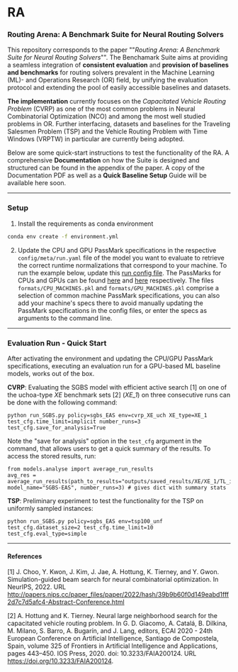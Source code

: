 # RA
### **Routing Arena**: A Benchmark Suite for Neural Routing Solvers
This repository corresponds to the paper ""_Routing Arena: A Benchmark Suite for Neural Routing Solvers_"".
The Benchamark Suite aims at providing a seamless integration of **consistent evaluation** and **provision of baselines 
and benchmarks** for routing solvers prevalent in the Machine Learning (ML)- and Operations Research (OR) field, by unifying the evaluation 
protocol and extending the pool of easily accessible baselines and datasets.

**The implementation** currently focuses on the _Capacitated Vehicle Routing Problem_ (CVRP) as one of the most common 
problems in Neural Combinatorial Optimization (NCO) and among the most well studied problems in OR. Further 
interfacing, datasets and baselines for the Traveling Salesmen Problem (TSP) and the Vehicle Routing Problem with Time 
Windows (VRPTW) in particular are currently being adopted.

Below are some quick-start instructions to test the functionality of the RA.
A comprehensive **Documentation** on how the Suite is designed and structured can be found in the appendix of the paper.
A copy of the Documentation PDF as well as a **Quick Baseline Setup** Guide will be available here soon. 


---
### Setup
1. Install the requirements as conda environment
```sh
conda env create -f environment.yml
```
2. Update the CPU and GPU PassMark specifications in the respective `config/meta/run.yaml` file of the model you want to 
evaluate to retrieve the correct runtime normalizations that correspond to your machine.
To run the example below, update this [run config file](models/SGBS/config/meta/run.yaml).
The PassMarks for CPUs and GPUs can be found [here](https://www.cpubenchmark.net/high_end_cpus.html) 
and [here]( https://www.videocardbenchmark.net/high_end_gpus.html) respectively. 
The files `formats/CPU_MACHINES.pkl` and `formats/GPU_MACHINES.pkl` comprise a selection of common machine PassMark 
specifications, you can also add your machine's specs there to avoid manually updating the PassMark specifications 
in the config files, or enter the specs as arguments to the command line.
---
### Evaluation Run - Quick Start
After activating the environment and updating the CPU/GPU PassMark specifications, executing an evaluation run for a 
GPU-based ML baseline models, works out of the box. 

**CVRP**: Evaluating the SGBS model with efficient active search [1] on one of the uchoa-type
_XE_ benchmark sets [2] (_XE_1_) on three consecutive runs can be done with the following command:
```
python run_SGBS.py policy=sgbs_EAS env=cvrp_XE_uch XE_type=XE_1 test_cfg.time_limit=implicit number_runs=3 test_cfg.save_for_analysis=True
```

Note the "save for analysis" option in the `test_cfg` argument in the command, that allows users to get a quick 
summary of the results. To access the stored results, run:
```
from models.analyse import average_run_results
avg_res = average_run_results(path_to_results="outputs/saved_results/XE/XE_1/TL_implicit", model_name="SGBS-EAS", number_runs=3) # gives dict with summary stats
```

**TSP**: Preliminary experiment to test the functionality for the TSP on uniformly sampled instances:

```
python run_SGBS.py policy=sgbs_EAS env=tsp100_unf test_cfg.dataset_size=2 test_cfg.time_limit=10 test_cfg.eval_type=simple
```

---
#### References
[1] J. Choo, Y. Kwon, J. Kim, J. Jae, A. Hottung, K. Tierney, and Y. Gwon. 
Simulation-guided beam search for neural combinatorial optimization. In 
NeurIPS, 2022. URL http://papers.nips.cc/paper_files/paper/2022/hash/39b9b60f0d149eabd1fff2d7c7d5afc4-Abstract-Conference.html

[2] A. Hottung and K. Tierney. Neural large neighborhood search for the capacitated vehicle routing
problem. In G. D. Giacomo, A. Catalá, B. Dilkina, M. Milano, S. Barro, A. Bugarín, and
J. Lang, editors, ECAI 2020 - 24th European Conference on Artificial Intelligence, Santiago de
Compostela, Spain, volume 325 of Frontiers in Artificial Intelligence and Applications, pages
443–450. IOS Press, 2020. doi: 10.3233/FAIA200124. URL https://doi.org/10.3233/FAIA200124.